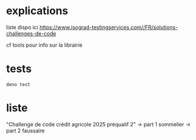 # explications
liste dispo ici https://www.isograd-testingservices.com//FR/solutions-challenges-de-code

cf tools pour info sur la librairie

# tests
```shell
deno test
```

# liste

"Challenge de code crédit agricole 2025 préqualif 2"
 -> part 1 sommelier
 -> part 2 faussaire